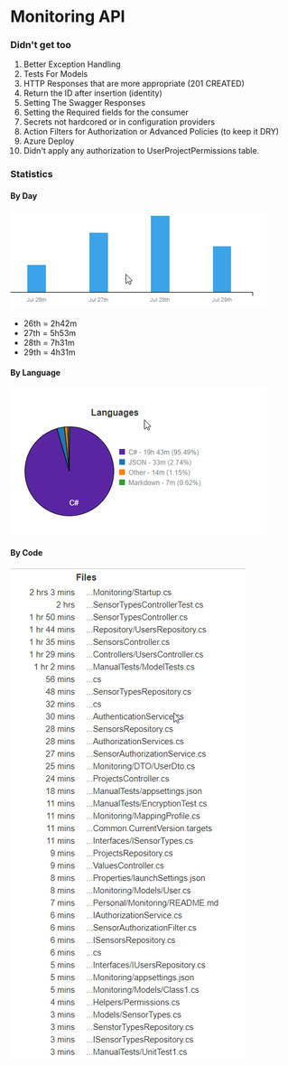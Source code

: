 # Monitoring API

### Didn't get too
1. Better Exception Handling
2. Tests For Models
3. HTTP Responses that are more appropriate (201 CREATED)
4. Return the ID after insertion (identity)
5. Setting The Swagger Responses
6. Setting the Required fields for the consumer
7. Secrets not hardcored or in configuration providers
8. Action Filters for Authorization or Advanced Policies (to keep it DRY)
9. Azure Deploy
10. Didn't apply any authorization to UserProjectPermissions table.

### Statistics

#### By Day
![By Day](https://github.com/daneb/monitoringApi/blob/master/FileStatsByDay.png)

- 26th = 2h42m
- 27th = 5h53m
- 28th = 7h31m
- 29th = 4h31m

#### By Language
![By Language](https://github.com/daneb/monitoringApi/blob/master/StatsByLang.png)

#### By Code
![By Code](https://github.com/daneb/monitoringApi/blob/master/StatsByCode.png)
